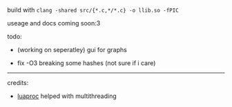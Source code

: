
build with `clang -shared src/{*.c,*/*.c} -o llib.so -fPIC`

useage and docs coming soon:3

todo:

* (working on seperatley) gui for graphs

* fix -O3 breaking some hashes (not sure if i care)

----

credits:

* [luaproc](https://github.com/askyrme/luaproc) helped with multithreading

